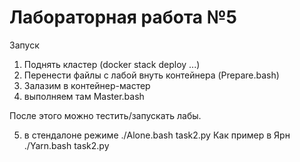 # Лабораторная работа №5
Запуск

1) Поднять кластер (docker stack deploy ...)
2) Перенести файлы с лабой внуть контейнера (Prepare.bash)
3) Залазим в контейнер-мастер
4) выполняем там Master.bash

После этого можно тестить/запускать лабы.

5) в стендалоне режиме ./Alone.bash task2.py
Как пример
в Ярн ./Yarn.bash task2.py
